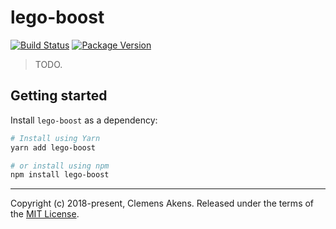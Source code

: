 # lego-boost

[![Build Status](https://travis-ci.org/clebert/lego-boost.svg?branch=master)](https://travis-ci.org/clebert/lego-boost)
[![Package Version](https://img.shields.io/npm/v/lego-boost.svg)](https://yarnpkg.com/en/package/lego-boost)

> TODO.

## Getting started

Install `lego-boost` as a dependency:

```sh
# Install using Yarn
yarn add lego-boost
```

```sh
# or install using npm
npm install lego-boost
```

---

Copyright (c) 2018-present, Clemens Akens. Released under the terms of the
[MIT License](https://github.com/clebert/lego-boost/blob/master/LICENSE).
